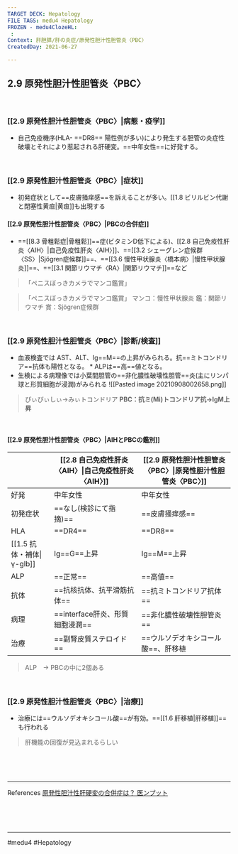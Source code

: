 ```yaml
---
TARGET DECK: Hepatology
FILE TAGS: medu4 Hepatology
FROZEN - medu4ClozeHL:
 : 
Context: 肝胆膵/肝の炎症/原発性胆汁性胆管炎〈PBC〉
CreatedDay: 2021-06-27

---
```


## 2.9 原発性胆汁性胆管炎〈PBC〉

<br>

### [[2.9 原発性胆汁性胆管炎〈PBC〉|病態・疫学]]
* 自己免疫機序(HLA- ==DR8== 陽性例が多い)により発生する胆管の炎症性破壊とそれにより惹起される肝硬変。==中年女性==に好発する。
<!--ID: 1624786704881-->



<br>

### [[2.9 原発性胆汁性胆管炎〈PBC〉|症状]]
* 初発症状として==皮膚掻痒感==を訴えることが多い。[[1.8 ビリルビン代謝と閉塞性黄疸|黄疸]]も出現する
#### [[2.9 原発性胆汁性胆管炎〈PBC〉|PBCの合併症]]
* ==[[8.3 骨粗鬆症|骨粗鬆]]==症(ビタミンD低下による)、[[2.8 自己免疫性肝炎〈AIH〉|自己免疫性肝炎〈AIH〉]]、==[[3.2 シェーグレン症候群〈SS〉|Sjögren症候群]]==、==[[3.6 慢性甲状腺炎〈橋本病〉|慢性甲状腺炎]]==、==[[3.1 関節リウマチ〈RA〉|関節リウマチ]]==など
>「ペニスぼっきカメラでマンコ鑑賞」
<!--ID: 1624786704887-->

>「ペニスぼっきカメラでマンコ鑑賞」
>マンコ：慢性甲状腺炎
>鑑：関節リウマチ
>賞：Sjögren症候群






<br>

### [[2.9 原発性胆汁性胆管炎〈PBC〉|診断/検査]]
* 血液検査では AST、ALT、Ig==M==の上昇がみられる。抗==ミトコンドリア==抗体も陽性となる。
\* ALPは==高==値となる。
* 生検による病理像では小葉間胆管の==非化膿性破壊性胆管==炎(主にリンパ球と形質細胞が浸潤)がみられる
![[Pasted image 20210908002658.png]]
>ぴぃびぃしぃ→みぃトコンドリア
>**PBC：抗ミ(Mi)トコンドリア抗→IgM上昇**
<!--ID: 1624786704892-->


<br>

#### [[2.9 原発性胆汁性胆管炎〈PBC〉|AIHとPBCの鑑別]]
| |[[2.8 自己免疫性肝炎〈AIH〉\|自己免疫性肝炎〈AIH〉]]|[[2.9 原発性胆汁性胆管炎〈PBC〉\|原発性胆汁性胆管炎〈PBC〉]]|
|---|---|---|
|好発|中年女性|中年女性|
|初発症状|==なし(検診にて指摘)==|==皮膚掻痒感==|
|HLA|==DR4==|==DR8==|
|[[1.5 抗体・補体\|γ-glb]]|Ig==G==上昇|Ig==M==上昇|
|ALP|==正常==|==高値==|
|抗体|==抗核抗体、抗平滑筋抗体==|==抗ミトコンドリア抗体==|
|病理|==interface肝炎、形質細胞浸潤==|==非化膿性破壊性胆管炎==|
|治療|==副腎皮質ステロイド==|==ウルソデオキシコール酸==、肝移植|
<!--ID: 1652345128208-->


>ALP　→ PBCの中に2個ある

<br>

### [[2.9 原発性胆汁性胆管炎〈PBC〉|治療]]
* 治療には==ウルソデオキシコール酸==が有効。==[[1.6 肝移植|肝移植]]==も行われる
<!--ID: 1624786704897-->

> 肝機能の回復が見込まれるらしい


<br><br><br>

---

References
[原発性胆汁性肝硬変の合併症は？ 医ンプット](https://input.medilink-study.com/detail.php?index=4192)




<br><br><br>

---


#medu4 #Hepatology  

